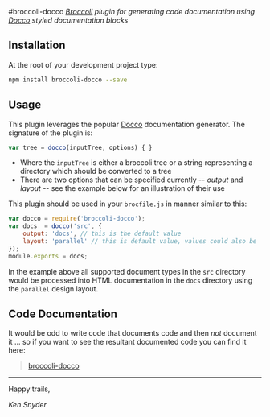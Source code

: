 #broccoli-docco
*[Broccoli](https://github.com/joliss/broccoli) plugin for generating code documentation using [Docco](https://github.com/joliss/broccoli) styled documentation blocks*

## Installation ##

At the root of your development project type:

````bash
npm install broccoli-docco --save
````

## Usage
This plugin leverages the popular [Docco](http://jashkenas.github.io/docco/) documentation generator. The signature of the plugin is:

````js
var tree = docco(inputTree, options) { }
````

- Where the `inputTree` is either a broccoli tree or a string representing a directory which should be converted to a tree
- There are two options that can be specified currently -- *output* and *layout* -- see the example below for an illustration of their use


This plugin should be used in your `brocfile.js` in manner similar to this:

````js
var docco = require('broccoli-docco');
var docs  = docco('src', {
	output: 'docs', // this is the default value
	layout: 'parallel' // this is default value, values could also be 'linear' or 'classic'
});
module.exports = docs;
````

In the example above all supported document types in the `src` directory would be processed into HTML documentation in the `docs` directory using the `parallel` design layout.

## Code Documentation
It would be odd to write code that documents code and then *not* document it ... so if you want to see the resultant documented code you can find it here:

> [broccoli-docco](http://htmlpreview.github.io/?https://github.com/ksnyde/broccoli-docco/blob/master/docs/index.html)

----
Happy trails,

*Ken Snyder*